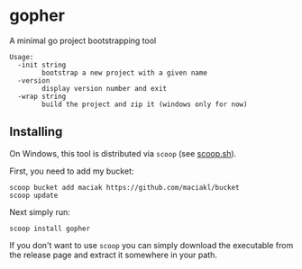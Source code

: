 # gopher

A minimal go project bootstrapping tool

    Usage:
      -init string
            bootstrap a new project with a given name
      -version
            display version number and exit
      -wrap string
            build the project and zip it (windows only for now)

## Installing

 On Windows, this tool is distributed via `scoop` (see [scoop.sh](https://scoop.sh)).

 First, you need to add my bucket:

    scoop bucket add maciak https://github.com/maciakl/bucket
    scoop update

 Next simply run:
 
    scoop install gopher

If you don't want to use `scoop` you can simply download the executable from the release page and extract it somewhere in your path.
